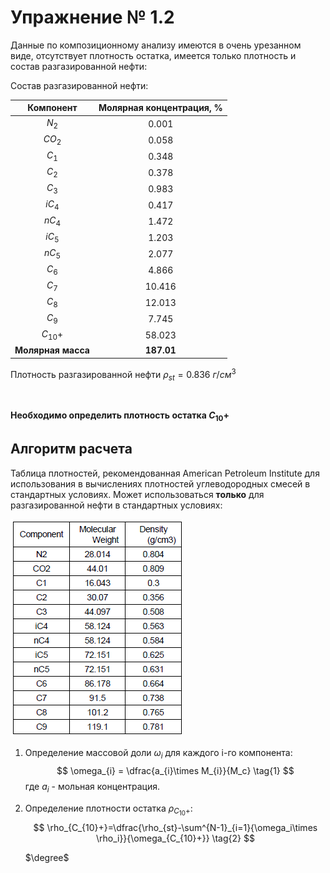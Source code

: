 # Упражнение № 1.2
Данные по композиционному анализу имеются в очень урезанном виде, отсутствует плотность остатка, имеется только плотность и состав разгазированной нефти:

Состав разгазированной нефти:

|     Компонент      | Молярная концентрация, % |
| :----------------: | :----------------------: |
|       $N_2$        |          0.001           |
|       $CO_2$       |          0.058           |
|       $C_1$        |          0.348           |
|       $C_2$        |          0.378           |
|       $C_3$        |          0.983           |
|       $iC_4$       |          0.417           |
|       $nC_4$       |          1.472           |
|       $iC_5$       |          1.203           |
|       $nC_5$       |          2.077           |
|       $C_6$        |          4.866           |
|       $C_7$        |          10.416          |
|       $C_8$        |          12.013          |
|       $C_9$        |          7.745           |
|     $C_{10}+$      |          58.023          |
| **Молярная масса** |        **187.01**        |

Плотность разгазированной нефти $\rho_{st}=0.836 \ г/см^3$

&nbsp;

**Необходимо определить плотность остатка $C_{10}+$**

## Алгоритм расчета

Таблица плотностей, рекомендованная American Petroleum Institute для использования в вычислениях плотностей углеводородных смесей в стандартных условиях. Может использоваться **только** для разгазированной нефти в стандартных условиях:

![Таблица плотностей, рекомендованная American Petroleum Institute для использования в вычислениях плотностей углеводородных смесей в стандартных условиях. Может использоваться **только** для разгазированной нефти в стандартных условиях](https://raw.githubusercontent.com/mpt1901/mpt1901.github.io/master/tasks/task%201/images/1.2.png)

1. Определение массовой доли $\omega_{i}$ для каждого i-го компонента:
    $$
    \omega_{i} = \dfrac{a_{i}\times M_{i}}{M_c}
    \tag{1}
    $$
    где $a_i$ - мольная концентрация.
2. Определение плотности остатка $\rho_{C_{10}+}$:
    $$
    \rho_{C_{10}+}=\dfrac{\rho_{st}-\sum^{N-1}_{i=1}{\omega_i\times \rho_i}}{\omega_{C_{10}+}}
    \tag{2}
    $$


    $\degree$